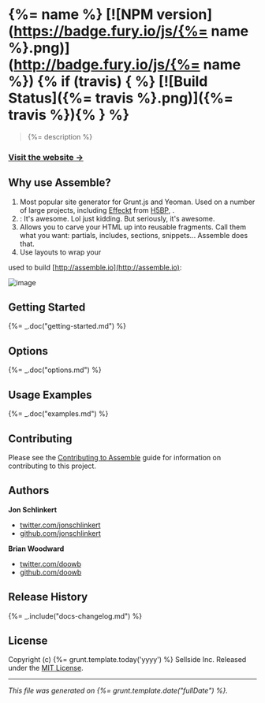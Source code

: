 # {%= name %} [![NPM version](https://badge.fury.io/js/{%= name %}.png)](http://badge.fury.io/js/{%= name %}) {% if (travis) { %} [![Build Status]({%= travis %}.png)]({%= travis %}){% } %}

> {%= description %}

### [Visit the website →](http://assemble.io)

## Why use Assemble? 

1. Most popular site generator for Grunt.js and Yeoman. Used on a number of large projects, including [Effeckt](https://github.com/h5bp/Effeckt.css) from [H5BP](https://github.com/h5bp), .
1. : It's awesome. Lol just kidding. But seriously, it's awesome.
2. Allows you to carve your HTML up into reusable fragments. Call them what you want: partials, includes, sections, snippets... Assemble does that. 
3. Use layouts to wrap your 

used to build [http://assemble.io](http://assemble.io):

![image](https://f.cloud.github.com/assets/383994/1463257/f031bcfe-4525-11e3-9a03-89a17eee7518.png)



## Getting Started
{%= _.doc("getting-started.md") %}

## Options
{%= _.doc("options.md") %}

## Usage Examples
{%= _.doc("examples.md") %}

## Contributing
Please see the [Contributing to Assemble](http://assemble.io/contributing) guide for information on contributing to this project.

## Authors

**Jon Schlinkert**

+ [twitter.com/jonschlinkert](http://twitter.com/jonschlinkert)
+ [github.com/jonschlinkert](http://github.com/jonschlinkert)

**Brian Woodward**

+ [twitter.com/doowb](http://twitter.com/doowb)
+ [github.com/doowb](http://github.com/doowb)


## Release History
{%= _.include("docs-changelog.md") %}

## License
Copyright (c) {%= grunt.template.today('yyyy') %} Sellside Inc.
Released under the [MIT License](./LICENSE-MIT).

***

_This file was generated on {%= grunt.template.date("fullDate") %}._
